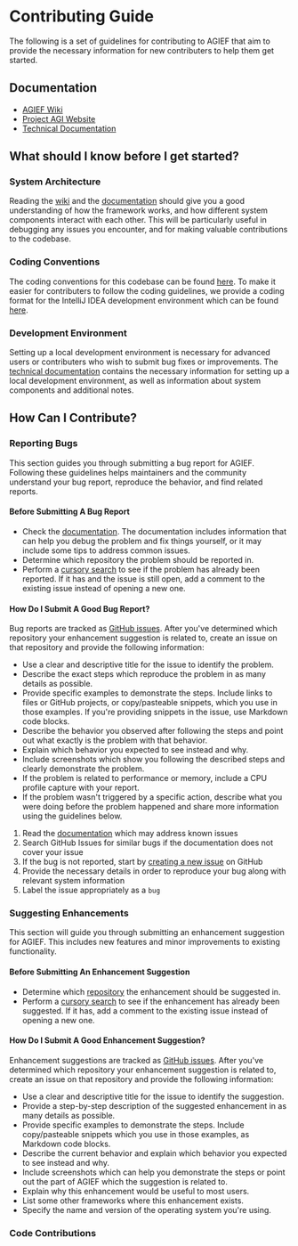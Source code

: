 # Contributing Guide
The following is a set of guidelines for contributing to AGIEF that aim to provide the necessary information for new contributers to help them get started.

## Documentation
- [AGIEF Wiki](https://github.com/ProjectAGI/agi/wiki)
- [Project AGI Website](https://agi.io)
- [Technical Documentation](./docs)

## What should I know before I get started?

### System Architecture
Reading the [wiki](https://github.com/ProjectAGI/agi/wiki) and the [documentation](./docs) should give you a good understanding of how the framework works, and how different system components interact with each other. This will be particularly useful in debugging any issues you encounter, and for making valuable contributions to the codebase.
   
### Coding Conventions
The coding conventions for this codebase can be found [here](https://github.com/ProjectAGI/agi/wiki/Coding-Conventions). To make it easier for contributers to follow the coding guidelines, we provide a coding format for the IntelliJ IDEA development environment which can be found [here](./resources/code-format).

### Development Environment
Setting up a local development environment is necessary for advanced users or contributers who wish to submit bug fixes or improvements. The [technical documentation](./docs) contains the necessary information for setting up a local development environment, as well as information about system components and additional notes.

## How Can I Contribute?

### Reporting Bugs
This section guides you through submitting a bug report for AGIEF. Following these guidelines helps maintainers and the community understand your bug report, reproduce the behavior, and find related reports.

#### Before Submitting A Bug Report
* Check the [documentation](./docs). The documentation includes information that can help you debug the problem and fix things yourself, or it may include some tips to address common issues.
* Determine which repository the problem should be reported in.
* Perform a [cursory search](https://github.com/search?utf8=%E2%9C%93&q=+is%3Aissue+user%3Aprojectagi) to see if the problem has already been reported. If it has and the issue is still open, add a comment to the existing issue instead of opening a new one.

#### How Do I Submit A Good Bug Report?
Bug reports are tracked as [GitHub issues](https://github.com/ProjectAGI/agi/issues). After you've determined which repository your enhancement suggestion is related to, create an issue on that repository and provide the following information:

* Use a clear and descriptive title for the issue to identify the problem.
* Describe the exact steps which reproduce the problem in as many details as possible.
* Provide specific examples to demonstrate the steps. Include links to files or GitHub projects, or copy/pasteable snippets, which you use in those examples. If you're providing snippets in the issue, use Markdown code blocks.
* Describe the behavior you observed after following the steps and point out what exactly is the problem with that behavior.
* Explain which behavior you expected to see instead and why.
* Include screenshots which show you following the described steps and clearly demonstrate the problem.
* If the problem is related to performance or memory, include a CPU profile capture with your report.
* If the problem wasn't triggered by a specific action, describe what you were doing before the problem happened and share more information using the guidelines below.

1. Read the [documentation](./docs) which may address known issues
2. Search GitHub Issues for similar bugs if the documentation does not cover your issue
3. If the bug is not reported, start by [creating a new issue](https://github.com/ProjectAGI/agi/issues/new) on GitHub
4. Provide the necessary details in order to reproduce your bug along with relevant system information
5. Label the issue appropriately as a `bug`

### Suggesting Enhancements
This section will guide you through submitting an enhancement suggestion for AGIEF. This includes new features and minor improvements to existing functionality.

#### Before Submitting An Enhancement Suggestion
* Determine which [repository](https://github.com/ProjectAGI) the enhancement should be suggested in.
* Perform a [cursory search](https://github.com/search?utf8=%E2%9C%93&q=+is%3Aissue+user%3Aprojectagi) to see if the enhancement has already been suggested. If it has, add a comment to the existing issue instead of opening a new one.

#### How Do I Submit A Good Enhancement Suggestion?
Enhancement suggestions are tracked as [GitHub issues](https://github.com/ProjectAGI/agi/issues). After you've determined which repository your enhancement suggestion is related to, create an issue on that repository and provide the following information:

* Use a clear and descriptive title for the issue to identify the suggestion.
* Provide a step-by-step description of the suggested enhancement in as many details as possible.
* Provide specific examples to demonstrate the steps. Include copy/pasteable snippets which you use in those examples, as Markdown code blocks.
* Describe the current behavior and explain which behavior you expected to see instead and why.
* Include screenshots which can help you demonstrate the steps or point out the part of AGIEF which the suggestion is related to.
* Explain why this enhancement would be useful to most users.
* List some other frameworks where this enhancement exists.
* Specify the name and version of the operating system you're using.

### Code Contributions

